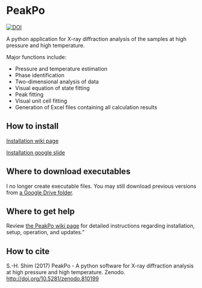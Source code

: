 # PeakPo

[![DOI](https://zenodo.org/badge/DOI/10.5281/zenodo.810401.svg)](https://doi.org/10.5281/zenodo.810401)

A python application for X-ray diffraction analysis of the samples at high pressure and high temperature.

Major functions include:

- Pressure and temperature estimation
- Phase identification
- Two-dimensional analysis of data
- Visual equation of state fitting
- Peak fitting
- Visual unit cell fitting
- Generation of Excel files containing all calculation results

## How to install

[Installation wiki page](https://github.com/SHDShim/PeakPo/wiki/Installation-and-Update) 

[Installation google slide](https://docs.google.com/presentation/d/11nTraMvenpO7E3Cg7NAH2Qa4UpTwjJVcexdU-CPNE9Q/edit?usp=sharing) 


## Where to download executables

I no longer create executable files. You may still download previous versions from [a Google Drive folder](https://drive.google.com/drive/folders/0B0kkQLbYpQDYfjBGT21uMkx5cU1JMHJIUUhGR1FkdDVUdzFYVUdKR0Zya2NRcFYtUmRVUGM?resourcekey=0-FT-Lc6ZeuUBMaqHzzjZSbg&usp=sharing).

## Where to get help

Review [the PeakPo wiki page](https://github.com/SHDShim/peakpo/wiki) for detailed instructions regarding installation, setup, operation, and updates.”

## How to cite

S.-H. Shim (2017) PeakPo - A python software for X-ray diffraction analysis at high pressure and high temperature. Zenodo. http://doi.org/10.5281/zenodo.810199
